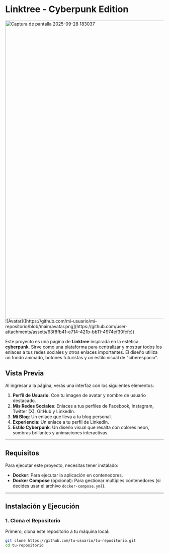 # Linktree - Cyberpunk Edition

<img width="1886" height="947" alt="Captura de pantalla 2025-09-28 183037" src="https://github.com/user-attachments/assets/63f8fb41-e714-421b-bb11-4974ef30fcfc" />
![Avatar]([https://github.com/mi-usuario/mi-repositorio/blob/main/avatar.png](https://github.com/user-attachments/assets/63f8fb41-e714-421b-bb11-4974ef30fcfc))


Este proyecto es una página de **Linktree** inspirada en la estética **cyberpunk**. Sirve como una plataforma para centralizar y mostrar todos los enlaces a tus redes sociales y otros enlaces importantes. El diseño utiliza un fondo animado, botones futuristas y un estilo visual de "ciberespacio".

## Vista Previa

Al ingresar a la página, verás una interfaz con los siguientes elementos:

1. **Perfil de Usuario**: Con tu imagen de avatar y nombre de usuario destacado.
2. **Mis Redes Sociales**: Enlaces a tus perfiles de Facebook, Instagram, Twitter (X), GitHub y LinkedIn.
3. **Mi Blog**: Un enlace que lleva a tu blog personal.
4. **Experiencia**: Un enlace a tu perfil de LinkedIn.
5. **Estilo Cyberpunk**: Un diseño visual que resalta con colores neon, sombras brillantes y animaciones interactivas.

---

## Requisitos

Para ejecutar este proyecto, necesitas tener instalado:

- **Docker**: Para ejecutar la aplicación en contenedores.
- **Docker Compose** (opcional): Para gestionar múltiples contenedores (si decides usar el archivo `docker-compose.yml`).

---

## Instalación y Ejecución

### 1. Clona el Repositorio

Primero, clona este repositorio a tu máquina local:

```bash
git clone https://github.com/tu-usuario/tu-repositorio.git
cd tu-repositorio
